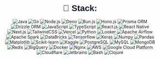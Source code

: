 

<!-- Tecnologías y herramientas -->
<div style="margin: 80px 0;">
  <h1 style="text-align: center; font-family: 'Stratos', sans-serif; color: #10162F;">🚀 Stack:</h1>
<p align="center">
  <!-- Backend Technologies -->
  <img src="https://img.shields.io/badge/Java-%23E76F00.svg?logo=java&logoColor=white" alt="Java" />
  <img src="https://img.shields.io/badge/Go-%2300ADD8.svg?logo=go&logoColor=white" alt="Go" />
  <img src="https://img.shields.io/badge/Node.js-%23339933.svg?logo=node.js&logoColor=white" alt="Node.js" />
  <img src="https://img.shields.io/badge/Deno-%23000000.svg?logo=deno&logoColor=white" alt="Deno" />
  <img src="https://img.shields.io/badge/Bun.js-%23000000.svg?logo=bun&logoColor=white" alt="Bun.js" />
  <img src="https://img.shields.io/badge/Hono.js-%23EA580C.svg?logo=javascript&logoColor=white" alt="Hono.js" />
  <img src="https://img.shields.io/badge/Prisma-%232D3748.svg?logo=prisma&logoColor=white" alt="Prisma ORM" />
  <img src="https://img.shields.io/badge/Drizzle%20ORM-%23002B36.svg?logo=rainmeter&logoColor=white" alt="Drizzle ORM" />
  
  <!-- Frontend Technologies -->
  <img src="https://img.shields.io/badge/JavaScript-%23F7DF1E.svg?logo=javascript&logoColor=black" alt="JavaScript" />
  <img src="https://img.shields.io/badge/TypeScript-%233178C6.svg?logo=typescript&logoColor=white" alt="TypeScript" />
  <img src="https://img.shields.io/badge/React-%2361DAFB.svg?logo=react&logoColor=black" alt="React.js" />
  <img src="https://img.shields.io/badge/React%20Native-%2361DAFB.svg?logo=react&logoColor=black" alt="React Native" />
  <img src="https://img.shields.io/badge/Next.js-%23000000.svg?logo=nextdotjs&logoColor=white" alt="Next.js" />
  <img src="https://img.shields.io/badge/TailwindCSS-%2338B2AC.svg?logo=tailwindcss&logoColor=white" alt="TailwindCSS" />
  <img src="https://img.shields.io/badge/Vercel-%23000000.svg?logo=vercel&logoColor=white" alt="Vercel" />
  
  <!-- Data Engineering & Data Science -->
  <img src="https://img.shields.io/badge/Python-%233776AB.svg?logo=python&logoColor=white" alt="Python" />
    <img src="https://img.shields.io/badge/Looker-%234285F4.svg?logo=looker&logoColor=white" alt="Looker" />
  <img src="https://img.shields.io/badge/Apache%20Airflow-%23017CEE.svg?logo=apacheairflow&logoColor=white" alt="Apache Airflow" />
  <img src="https://img.shields.io/badge/Apache%20Spark-%23E25A1C.svg?logo=apachespark&logoColor=white" alt="Apache Spark" />
  <img src="https://img.shields.io/badge/DataBricks-%23FF3621.svg?logo=databricks&logoColor=white" alt="DataBricks" />
  <img src="https://img.shields.io/badge/TensorFlow-%23FF6F00.svg?logo=tensorflow&logoColor=white" alt="Tensorflow" />
  <img src="https://img.shields.io/badge/Keras-%23D00000.svg?logo=keras&logoColor=white" alt="Keras" />
  <img src="https://img.shields.io/badge/Numpy-%23013243.svg?logo=numpy&logoColor=white" alt="Numpy" />
  <img src="https://img.shields.io/badge/Pandas-%23150458.svg?logo=pandas&logoColor=white" alt="Pandas" />
  <img src="https://img.shields.io/badge/Matplotlib-%231972D2.svg?logo=matplotlib&logoColor=white" alt="Matplotlib" />
  <img src="https://img.shields.io/badge/Scikit--learn-%23F7931E.svg?logo=scikitlearn&logoColor=white" alt="Scikit-learn" />
  <img src="https://img.shields.io/badge/Kaggle-%23020D21.svg?logo=kaggle&logoColor=white" alt="Kaggle" />
  
  <!-- Databases -->
  <img src="https://img.shields.io/badge/PostgreSQL-%23336791.svg?logo=postgresql&logoColor=white" alt="PostgreSQL" />
  <img src="https://img.shields.io/badge/MySQL-%234479A1.svg?logo=mysql&logoColor=white" alt="MySQL" />
  <img src="https://img.shields.io/badge/MongoDB-%2347A248.svg?logo=mongodb&logoColor=white" alt="MongoDB" />
  <img src="https://img.shields.io/badge/Redis-%23DC382D.svg?logo=redis&logoColor=white" alt="Redis" />
  <img src="https://img.shields.io/badge/BigQuery-%234285F4.svg?logo=googlecloud&logoColor=white" alt="BigQuery" />
  
  <!-- DevOps & Infrastructure -->
  <img src="https://img.shields.io/badge/Docker-%232496ED.svg?logo=docker&logoColor=white" alt="Docker" />
  <img src="https://img.shields.io/badge/Nginx-%23009639.svg?logo=nginx&logoColor=white" alt="Nginx" />
  <img src="https://img.shields.io/badge/AWS-%23FF9900.svg?logo=amazonaws&logoColor=white" alt="AWS" />
  <img src="https://img.shields.io/badge/GCP-%234285F4.svg?logo=googlecloud&logoColor=white" alt="Google Cloud Platform" />
  <img src="https://img.shields.io/badge/Cloudflare-%23F38020.svg?logo=cloudflare&logoColor=white" alt="Cloudflare" />

  
  <!-- Tools -->
  <img src="https://img.shields.io/badge/Jetbrains-%23000000.svg?logo=jetbrains&logoColor=white" alt="Jetbrains" />
  <img src="https://img.shields.io/badge/Bash-%234EAA25.svg?logo=gnubash&logoColor=white" alt="Bash" />
  <img src="https://img.shields.io/badge/Clojure-%233B444B.svg?logo=clojure&logoColor=white" alt="Clojure" />
</p>
</div>
